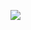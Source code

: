 <a href="https://hits.seeyoufarm.com"><img src="https://hits.seeyoufarm.com/api/count/incr/badge.svg?url=https%3A%2F%2Fgithub.com%2Fyujongyeop%2FBaekjoon-ALL-&count_bg=%2379C83D&title_bg=%23555555&icon=&icon_color=%23E7E7E7&title=hits&edge_flat=false"/></a>